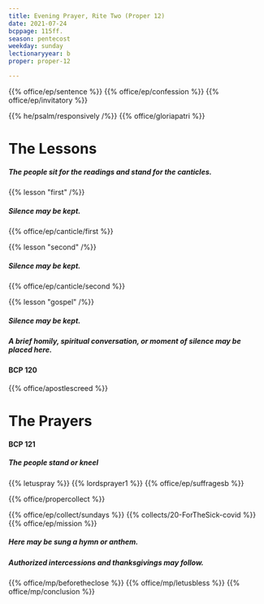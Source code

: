 ```yaml
---
title: Evening Prayer, Rite Two (Proper 12)
date: 2021-07-24
bcppage: 115ff.
season: pentecost
weekday: sunday
lectionaryyear: b
proper: proper-12

---
```


{{% office/ep/sentence %}}
{{% office/ep/confession %}}
{{% office/ep/invitatory  %}}

{{% he/psalm/responsively /%}}
{{% office/gloriapatri %}}

# The Lessons
##### The people sit for the readings and stand for the canticles.
{{% lesson "first" /%}}

##### Silence may be kept.
{{% office/ep/canticle/first %}}

{{% lesson "second" /%}}

##### Silence may be kept.
{{% office/ep/canticle/second %}}

{{% lesson "gospel" /%}}

##### Silence may be kept.
##### A brief homily, spiritual conversation, or moment of silence may be placed here.

#### BCP 120
{{% office/apostlescreed %}}

# The Prayers
#### BCP 121
##### The people stand or kneel
{{% letuspray %}}
{{% lordsprayer1 %}}
{{% office/ep/suffragesb %}}

{{% office/propercollect %}}

{{% office/ep/collect/sundays %}}
{{% collects/20-ForTheSick-covid %}}
{{% office/ep/mission %}}

##### Here may be sung a hymn or anthem.
##### Authorized intercessions and thanksgivings may follow.

{{% office/mp/beforetheclose %}}
{{% office/mp/letusbless %}}
{{% office/mp/conclusion %}}
